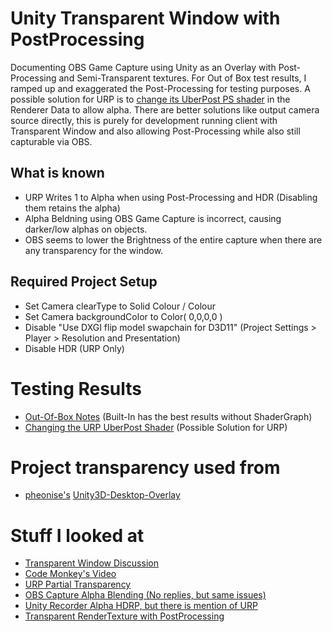 # Unity Transparent Window with PostProcessing
Documenting OBS Game Capture using Unity as an Overlay with Post-Processing and Semi-Transparent textures. For Out of Box test results, I ramped up and exaggerated the Post-Processing for testing purposes. A possible solution for URP is to [change its UberPost PS shader](https://github.com/Chippalrus/UnityTransparentWindows/blob/master/Unity_UberPostAlpha.md) in the Renderer Data to allow alpha. There are better solutions like output camera source directly, this is purely for development running client with Transparent Window and also allowing Post-Processing while also still capturable via OBS.

## What is known
- URP Writes 1 to Alpha when using Post-Processing and HDR (Disabling them retains the alpha)
- Alpha Beldning using OBS Game Capture is incorrect, causing darker/low alphas on objects.
- OBS seems to lower the Brightness of the entire capture when there are any transparency for the window.

## Required Project Setup
- Set Camera clearType to Solid Colour / Colour
- Set Camera backgroundColor to Color( 0,0,0,0 )
- Disable "Use DXGI flip model swapchain for D3D11" (Project Settings > Player > Resolution and Presentation)
- Disable HDR (URP Only)

# Testing Results
- [Out-Of-Box Notes](https://github.com/Chippalrus/UnityTransparentWindows/blob/master/Unity_OutOfBox_Notes.md) (Built-In has the best results without ShaderGraph)
- [Changing the URP UberPost Shader](https://github.com/Chippalrus/UnityTransparentWindows/blob/master/Unity_UberPostAlpha.md) (Possible Solution for URP)

# Project transparency used from
- [pheonise's](https://github.com/pheonise) [Unity3D-Desktop-Overlay](https://github.com/pheonise/Unity3D-Desktop-Overlay)

# Stuff I looked at
- [Transparent Window Discussion](https://forum.unity.com/threads/solved-windows-transparent-window-with-opaque-contents-lwa_colorkey.323057/)
- [Code Monkey's Video](https://www.youtube.com/watch?v=RqgsGaMPZTw)
- [URP Partial Transparency](https://forum.unity.com/threads/urp-full-window-partial-transparency.963743/)
- [OBS Capture Alpha Blending (No replies, but same issues)](https://forum.unity.com/threads/obs-game-capture-with-incorrect-alpha-blending.1218636/)
- [Unity Recorder Alpha HDRP, but there is mention of URP](https://forum.unity.com/threads/recorder-image-alpha-under-hdrp.1130353/)
- [Transparent RenderTexture with PostProcessing](https://forum.unity.com/threads/transparent-rendertexture-with-postprocessing.1265873/)
